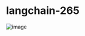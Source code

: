 # langchain-265
![image](https://github.com/user-attachments/assets/f3901fc2-b3e6-442c-98b4-d63f1bf6c9b1)

